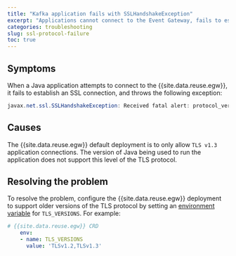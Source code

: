 ```yaml
---
title: "Kafka application fails with SSLHandshakeException"
excerpt: "Applications cannot connect to the Event Gateway, fails to establish an SSL connection."
categories: troubleshooting
slug: ssl-protocol-failure
toc: true
---
```


## Symptoms

When a Java application attempts to connect to the {{site.data.reuse.egw}}, it fails to establish an SSL connection, and throws the following exception:

```java
javax.net.ssl.SSLHandshakeException: Received fatal alert: protocol_version
```

## Causes

The {{site.data.reuse.egw}} default deployment is to only allow `TLS v1.3` application connections. The version of Java being used to run the application does not support this level of the TLS protocol.

## Resolving the problem

To resolve the problem, configure the {{site.data.reuse.egw}} deployment to support older versions of the TLS protocol by setting an [environment variable](../../installing/configuring#setting-environment-variables) for `TLS_VERSIONS`. For example:

```yaml
# {{site.data.reuse.egw}} CRD 
    env:
    - name: TLS_VERSIONS
      value: 'TLSv1.2,TLSv1.3'
```

